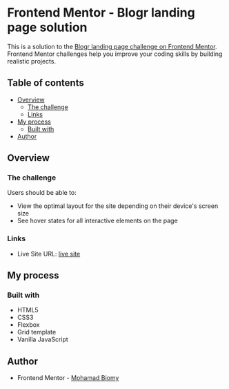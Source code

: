 # Frontend Mentor - Blogr landing page solution

This is a solution to the [Blogr landing page challenge on Frontend Mentor](https://www.frontendmentor.io/challenges/blogr-landing-page-EX2RLAApP). Frontend Mentor challenges help you improve your coding skills by building realistic projects. 

## Table of contents

- [Overview](#overview)
  - [The challenge](#the-challenge)
  - [Links](#links)
- [My process](#my-process)
  - [Built with](#built-with)
- [Author](#author)


## Overview

### The challenge

Users should be able to:

- View the optimal layout for the site depending on their device's screen size
- See hover states for all interactive elements on the page

### Links

- Live Site URL: [live site](https://your-live-site-url.com)

## My process

### Built with

- HTML5
- CSS3
- Flexbox
- Grid template
- Vanilla JavaScript


## Author

- Frontend Mentor - [Mohamad Biomy](https://www.frontendmentor.io/profile/MohamadBiomy)

